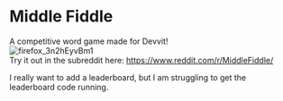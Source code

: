 # Middle Fiddle

A competitive word game made for Devvit!  
![firefox_3n2hEyvBm1](https://github.com/user-attachments/assets/dc6656aa-9c82-436c-b6a9-e1c90b42b139)  
Try it out in the subreddit here: https://www.reddit.com/r/MiddleFiddle/  

I really want to add a leaderboard, but I am struggling to get the leaderboard code running.
